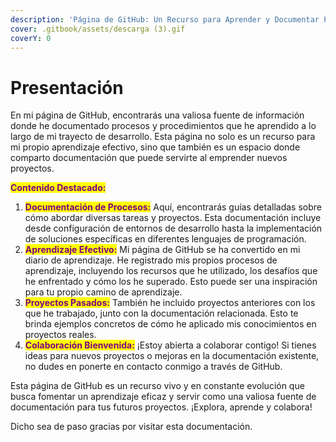 ```yaml
---
description: 'Página de GitHub: Un Recurso para Aprender y Documentar Procesos'
cover: .gitbook/assets/descarga (3).gif
coverY: 0
---
```


# Presentación

En mi página de GitHub, encontrarás una valiosa fuente de información donde he documentado procesos y procedimientos que he aprendido a lo largo de mi trayecto de desarrollo. Esta página no solo es un recurso para mi propio aprendizaje efectivo, sino que también es un espacio donde comparto documentación que puede servirte al emprender nuevos proyectos.

<mark style="color:purple;">**Contenido Destacado:**</mark>

1. <mark style="color:purple;">**Documentación de Procesos:**</mark> Aquí, encontrarás guías detalladas sobre cómo abordar diversas tareas y proyectos. Esta documentación incluye desde configuración de entornos de desarrollo hasta la implementación de soluciones específicas en diferentes lenguajes de programación.
2. <mark style="color:purple;">**Aprendizaje Efectivo:**</mark> Mi página de GitHub se ha convertido en mi diario de aprendizaje. He registrado mis propios procesos de aprendizaje, incluyendo los recursos que he utilizado, los desafíos que he enfrentado y cómo los he superado. Esto puede ser una inspiración para tu propio camino de aprendizaje.
3. <mark style="color:purple;">**Proyectos Pasados:**</mark> También he incluido proyectos anteriores con los que he trabajado, junto con la documentación relacionada. Esto te brinda ejemplos concretos de cómo he aplicado mis conocimientos en proyectos reales.
4. <mark style="color:purple;">**Colaboración Bienvenida:**</mark> ¡Estoy abierta a colaborar contigo! Si tienes ideas para nuevos proyectos o mejoras en la documentación existente, no dudes en ponerte en contacto conmigo a través de GitHub.

Esta página de GitHub es un recurso vivo y en constante evolución que busca fomentar un aprendizaje eficaz y servir como una valiosa fuente de documentación para tus futuros proyectos. ¡Explora, aprende y colabora!

Dicho sea de paso gracias por visitar esta documentación.

